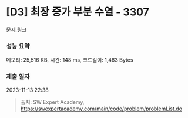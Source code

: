 # [D3] 최장 증가 부분 수열 - 3307 

[문제 링크](https://swexpertacademy.com/main/code/problem/problemDetail.do?contestProbId=AWBOKg-a6l0DFAWr) 

### 성능 요약

메모리: 25,516 KB, 시간: 148 ms, 코드길이: 1,463 Bytes

### 제출 일자

2023-11-13 22:38



> 출처: SW Expert Academy, https://swexpertacademy.com/main/code/problem/problemList.do